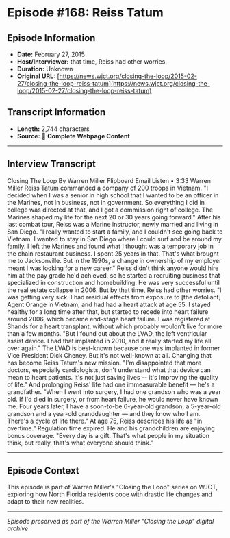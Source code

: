 # Episode #168: Reiss Tatum



## Episode Information

- **Date:** February 27, 2015
- **Host/Interviewer:** that time, Reiss had other worries.
- **Duration:** Unknown
- **Original URL:** [https://news.wjct.org/closing-the-loop/2015-02-27/closing-the-loop-reiss-tatum](https://news.wjct.org/closing-the-loop/2015-02-27/closing-the-loop-reiss-tatum)

## Transcript Information

- **Length:** 2,744 characters
- **Source:** 📝 **Complete Webpage Content**

---

## Interview Transcript

Closing The Loop
By
Warren Miller
Flipboard
Email
Listen
•
3:33
Warren Miller
Reiss Tatum commanded a company of 200 troops in Vietnam.
"I decided when I was a senior in high school that I wanted to be an officer in the Marines, not in business, not in government. So everything I did in college was directed at that, and I got a commission right of college. The Marines shaped my life for the next 20 or 30 years going forward."
After his last combat tour, Reiss was a Marine instructor, newly married and living in San Diego.
"I really wanted to start a family, and I couldn't see going back to Vietnam. I wanted to stay in San Diego where I could surf and be around my family. I left the Marines and found what I thought was a temporary job in the chain restaurant business. I spent 25 years in that. That's what brought me to Jacksonville. But in the 1990s, a change in ownership of my employer meant I was looking for a new career."
Reiss didn't think anyone would hire him at the pay grade he'd achieved, so he started a recruiting business that specialized in construction and homebuilding. He was very successful until the real estate collapse in 2006. But by that time, Reiss had other worries.
"I was getting very sick. I had residual effects from exposure to [the defoliant] Agent Orange in Vietnam, and had had a heart attack at age 55. I stayed healthy for a long time after that, but started to recede into heart failure around 2006, which became end-stage heart failure. I was registered at Shands for a heart transplant, without which probably wouldn't live for more than a few months.
"But I found out about the LVAD, the left ventricular assist device. I had that implanted in 2010, and it really started my life all over again."
The LVAD is best-known because one was implanted in former Vice President Dick Cheney. But it's not well-known at all. Changing that has become Reiss Tatum's new mission.
"I'm disappointed that more doctors, especially cardiologists, don't understand what that device can mean to heart patients. It's not just saving lives -- it's improving the quality of life."
And prolonging Reiss' life had one immeasurable benefit — he's a grandfather.
"When I went into surgery, I had one grandson who was a year old. If I'd died in surgery, or from heart failure, he would never have known me. Four years later, I have a soon-to-be 6-year-old grandson, a 5-year-old grandson and a year-old granddaughter — and they know who I am. There's a cycle of life there."
At age 75, Reiss describes his life as "in overtime." Regulation time expired. He and his grandchildren are enjoying bonus coverage.
"Every day is a gift. That's what people in my situation think, but really, that's what everyone should think."

---

## Episode Context

This episode is part of Warren Miller's "Closing the Loop" series on WJCT, exploring how North Florida residents cope with drastic life changes and adapt to their new realities.



---

*Episode preserved as part of the Warren Miller "Closing the Loop" digital archive*

